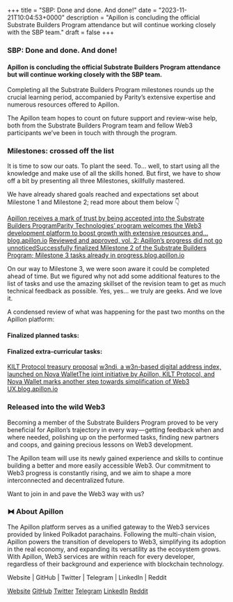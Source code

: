 +++
title = "SBP: Done and done. And done!"
date = "2023-11-21T10:04:53+0000"
description = "Apillon is concluding the official Substrate Builders Program attendance but will continue working closely with the SBP team."
draft = false
+++

### SBP: Done and done. And done!


#### Apillon is concluding the official Substrate Builders Program attendance but will continue working closely with the SBP team.


Completing all the Substrate Builders Program milestones rounds up the crucial learning period, accompanied by Parity’s extensive expertise and numerous resources offered to Apillon.


The Apillon team hopes to count on future support and review-wise help, both from the Substrate Builders Program team and fellow Web3 participants we’ve been in touch with through the program.


### Milestones: crossed off the list


It is time to sow our oats. To plant the seed. To... well, to start using all the knowledge and make use of all the skills honed. But first, we have to show off a bit by presenting all three Milestones, skillfully mastered.


We have already shared goals reached and expectations set about Milestone 1 and Milestone 2; read more about them below 👇

[Apillon receives a mark of trust by being accepted into the Substrate Builders ProgramParity Technologies’ program welcomes the Web3 development platform to boost growth with extensive resources and…blog.apillon.io](https://blog.apillon.io/apillon-receives-a-mark-of-trust-by-being-accepted-into-the-substrate-builders-program-1e3ba4f29ff3)
[Reviewed and approved, vol. 2: Apillon’s progress did not go unnoticedSuccessfully finalized Milestone 2 of the Substrate Builders Program; Milestone 3 tasks already in progress.blog.apillon.io](https://blog.apillon.io/reviewed-and-approved-vol-2-apillons-progress-did-not-go-unnoticed-8eb2495af16b)

On our way to Milestone 3, we were soon aware it could be completed ahead of time. But we figured why not add some additional features to the list of tasks and use the amazing skillset of the revision team to get as much technical feedback as possible. Yes, yes… we truly are geeks. And we love it.


A condensed review of what was happening for the past two months on the Apillon platform:


#### Finalized planned tasks:


#### Finalized extra-curricular tasks:

[KILT Protocol treasury proposal](https://kilt.polkassembly.network/treasury/32)
[w3ndi, a w3n-based digital address index, launched on Nova WalletThe joint initiative by Apillon, KILT Protocol, and Nova Wallet marks another step towards simplification of Web3 UX.blog.apillon.io](https://blog.apillon.io/w3ndi-a-w3n-based-digital-address-index-launched-on-nova-wallet-bb5c3ba70cd8)

### Released into the wild Web3


Becoming a member of the Substrate Builders Program proved to be very beneficial for Apillon’s trajectory in every way — getting feedback when and where needed, polishing up on the performed tasks, finding new partners and coops, and gaining precious lessons on Web3 development.


The Apillon team will use its newly gained experience and skills to continue building a better and more easily accessible Web3. Our commitment to Web3 progress is constantly rising, and we aim to shape a more interconnected and decentralized future.


Want to join in and pave the Web3 way with us?


### ⧓ About Apillon


The Apillon platform serves as a unified gateway to the Web3 services provided by linked Polkadot parachains. Following the multi-chain vision, Apillon powers the transition of developers to Web3, simplifying its adoption in the real economy, and expanding its versatility as the ecosystem grows. With Apillon, Web3 services are within reach for every developer, regardless of their background and experience with blockchain technology.


Website | GitHub | Twitter | Telegram | LinkedIn | Reddit

[Website](https://apillon.io/)
[GitHub](https://github.com/Apillon)
[Twitter](https://twitter.com/apillon)
[Telegram](https://t.me/Apillon)
[LinkedIn](https://www.linkedin.com/company/apillon/)
[Reddit](https://www.reddit.com/r/apillon/)